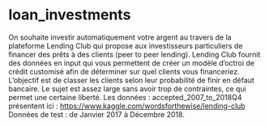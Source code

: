 # loan_investments
On souhaite investir automatiquement votre argent au travers de la plateforme Lending Club qui propose aux investisseurs particuliers de financer des prêts à des
clients (peer to peer lending). Lending Club fournit des données en input qui vous permettent de créer un modèle d’octroi de crédit customisé afin de déterminer sur quel clients vous financeriez.
L’objectif est de classer les clients selon leur probabilité de finir en défaut bancaire.
Le sujet est assez large sans avoir trop de contraintes, ce qui permet une certaine liberté.
Les données :  accepted_2007_to_2018Q4 présentent ici : https://www.kaggle.com/wordsforthewise/lending-club
Données de test : de Janvier 2017 à Décembre 2018.
